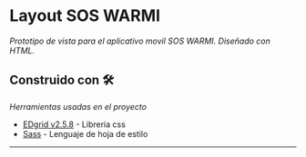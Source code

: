# Layout SOS WARMI

_Prototipo de vista para el aplicativo movil SOS WARMI. Diseñado con HTML._

## Construido con 🛠️

_Herramientas usadas en el proyecto_
* [EDgrid v2.5.8](https://ed-grid.com/) - Libreria css
* [Sass](https://sass-lang.com/) - Lenguaje de hoja de estilo

---